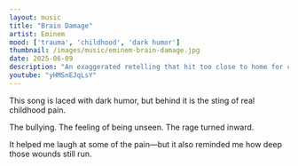 ```yaml
---
layout: music
title: "Brain Damage"
artist: Eminem
mood: ['trauma', 'childhood', 'dark humor']
thumbnail: /images/music/eminem-brain-damage.jpg
date: 2025-06-09
description: "An exaggerated retelling that hit too close to home for comfort."
youtube: "yHMSnEJqLsY"
---
```


This song is laced with dark humor, but behind it is the sting of real childhood pain.

The bullying. The feeling of being unseen. The rage turned inward.

It helped me laugh at some of the pain—but it also reminded me how deep those wounds still run.
